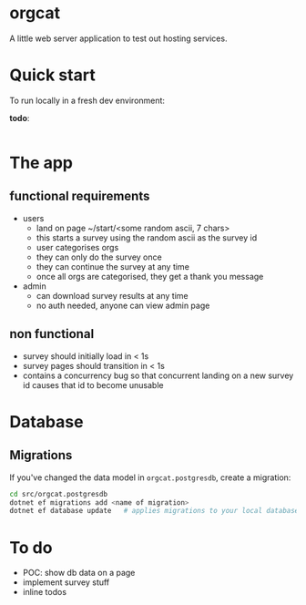 # orgcat

A little web server application to test out hosting services.

# Quick start
To run locally in a fresh dev environment:

**todo**:
```sh
```

# The app
## functional requirements
- users
    - land on page ~/start/<some random ascii, 7 chars>
    - this starts a survey using the random ascii as the survey id
    - user categorises orgs
    - they can only do the survey once
    - they can continue the survey at any time
    - once all orgs are categorised, they get a thank you message
- admin
    - can download survey results at any time
    - no auth needed, anyone can view admin page

## non functional
- survey should initially load in < 1s
- survey pages should transition in < 1s
- contains a concurrency bug so that concurrent landing on a new
  survey id causes that id to become unusable


# Database
## Migrations
If you've changed the data model in `orgcat.postgresdb`, create a migration:

```sh
cd src/orgcat.postgresdb
dotnet ef migrations add <name of migration>
dotnet ef database update   # applies migrations to your local database
```


# To do
- POC: show db data on a page
- implement survey stuff
- inline todos